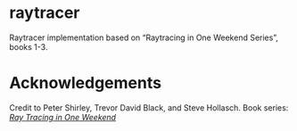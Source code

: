 # raytracer
Raytracer implementation based on “Raytracing in One Weekend Series”, books 1-3.

# Acknowledgements
Credit to Peter Shirley, Trevor David Black, and Steve Hollasch.
Book series: 
[_Ray Tracing in One Weekend_](https://raytracing.github.io/books/RayTracingInOneWeekend.html)
